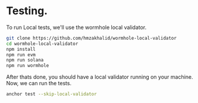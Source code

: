 # Testing.
To run Local tests, we'll use the wormhole local validator.
```bash
git clone https://github.com/hmzakhalid/wormhole-local-validator
cd wormhole-local-validator
npm install
npm run evm 
npm run solana
npm run wormhole 
```
After thats done, you should have a local validator running on your machine.
Now, we can run the tests.
```bash
anchor test --skip-local-validator
```